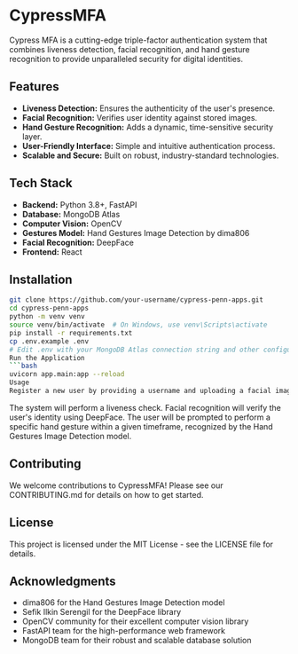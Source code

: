 # CypressMFA

Cypress MFA is a cutting-edge triple-factor authentication system that combines liveness detection, facial recognition, and hand gesture recognition to provide unparalleled security for digital identities.

## Features

- **Liveness Detection:** Ensures the authenticity of the user's presence.
- **Facial Recognition:** Verifies user identity against stored images.
- **Hand Gesture Recognition:** Adds a dynamic, time-sensitive security layer.
- **User-Friendly Interface:** Simple and intuitive authentication process.
- **Scalable and Secure:** Built on robust, industry-standard technologies.

## Tech Stack

- **Backend:** Python 3.8+, FastAPI
- **Database:** MongoDB Atlas
- **Computer Vision:** OpenCV
- **Gestures Model:** Hand Gestures Image Detection by dima806
- **Facial Recognition:** DeepFace
- **Frontend:** React

## Installation

```bash
git clone https://github.com/your-username/cypress-penn-apps.git
cd cypress-penn-apps
python -m venv venv
source venv/bin/activate  # On Windows, use venv\Scripts\activate
pip install -r requirements.txt
cp .env.example .env
# Edit .env with your MongoDB Atlas connection string and other configurations
Run the Application
```bash
uvicorn app.main:app --reload
Usage
Register a new user by providing a username and uploading a facial image. During authentication:
```
The system will perform a liveness check.
Facial recognition will verify the user's identity using DeepFace.
The user will be prompted to perform a specific hand gesture within a given timeframe, recognized by the Hand Gestures Image Detection model.

## Contributing
We welcome contributions to CypressMFA! Please see our CONTRIBUTING.md for details on how to get started.

## License
This project is licensed under the MIT License - see the LICENSE file for details.

## Acknowledgments
- dima806 for the Hand Gestures Image Detection model
- Sefik Ilkin Serengil for the DeepFace library
- OpenCV community for their excellent computer vision library
- FastAPI team for the high-performance web framework
- MongoDB team for their robust and scalable database solution

